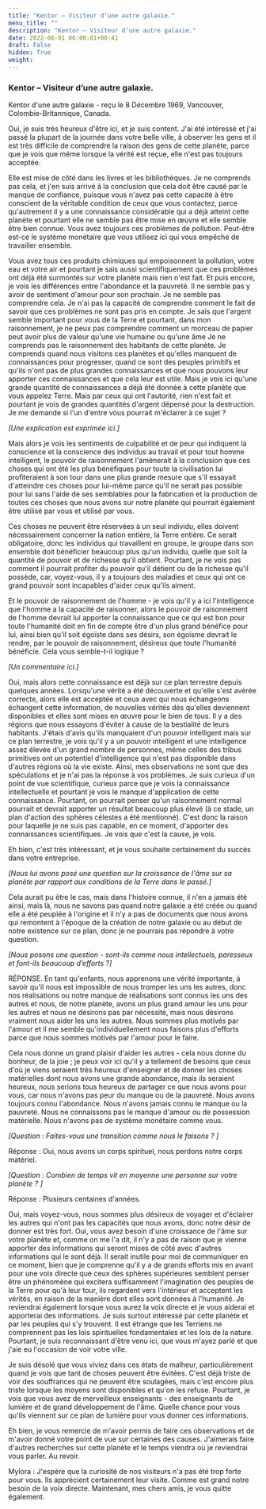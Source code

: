 ```yaml
---
title: "Kentor – Visiteur d’une autre galaxie."
menu_title: ""
description: "Kentor – Visiteur d’une autre galaxie."
date: 2022-06-01 06:00:01+00:41
draft: False
hidden: True
weight:
---
```

### Kentor – Visiteur d’une autre galaxie.

Kentor d'une autre galaxie - reçu le 8 Décembre 1969, Vancouver, Colombie-Britannique, Canada.

Oui, je suis très heureux d'être ici, et je suis content. J'ai été intéressé et j'ai passé la plupart de la journée dans votre belle ville, à observer les gens et il est très difficile de comprendre la raison des gens de cette planète, parce que je vois que même lorsque la vérité est reçue, elle n'est pas toujours acceptée.

Elle est mise de côté dans les livres et les bibliothèques. Je ne comprends pas cela, et j'en suis arrivé à la conclusion que cela doit être causé par le manque de confiance, puisque vous n'avez pas cette capacité à être conscient de la véritable condition de ceux que vous contactez, parce qu'autrement il y a une connaissance considérable qui a déjà atteint cette planète et pourtant elle ne semble pas être mise en œuvre et elle semble être bien connue. Vous avez toujours ces problèmes de pollution. Peut-être est-ce le système monétaire que vous utilisez ici qui vous empêche de travailler ensemble.

Vous avez tous ces produits chimiques qui empoisonnent la pollution, votre eau et votre air et pourtant je sais aussi scientifiquement que ces problèmes ont déjà été surmontés sur votre planète mais rien n'est fait. Et puis encore, je vois les différences entre l'abondance et la pauvreté. Il ne semble pas y avoir de sentiment d'amour pour son prochain. Je ne semble pas comprendre cela. Je n'ai pas la capacité de comprendre comment le fait de savoir que ces problèmes ne sont pas pris en compte. Je sais que l'argent semble important pour vous de la Terre et pourtant, dans mon raisonnement, je ne peux pas comprendre comment un morceau de papier peut avoir plus de valeur qu'une vie humaine ou qu'une âme Je ne comprends pas le raisonnement des habitants de cette planète. Je comprends quand nous visitons ces planètes et qu'elles manquent de connaissances pour progresser, quand ce sont des peuples primitifs et qu'ils n'ont pas de plus grandes connaissances et que nous pouvons leur apporter ces connaissances et que cela leur est utile. Mais je vois ici qu'une grande quantité de connaissances a déjà été donnée à cette planète que vous appelez Terre. Mais par ceux qui ont l'autorité, rien n'est fait et pourtant je vois de grandes quantités d'argent dépensé pour la destruction. Je me demande si l'un d'entre vous pourrait m'éclairer à ce sujet ?

*[Une explication est exprimée ici.]*

Mais alors je vois les sentiments de culpabilité et de peur qui indiquent la conscience et la conscience des individus au travail et pour tout homme intelligent, le pouvoir de raisonnement l'amènerait à la conclusion que ces choses qui ont été les plus bénéfiques pour toute la civilisation lui profiteraient à son tour dans une plus grande mesure que s'il essayait d'atteindre ces choses pour lui-même parce qu'il ne serait pas possible pour lui sans l'aide de ses semblables pour la fabrication et la production de toutes ces choses que nous avons sur notre planète qui pourrait également être utilisé par vous et utilisé par vous.

Ces choses ne peuvent être réservées à un seul individu, elles doivent nécessairement concerner la nation entière, la Terre entière. Ce serait obligatoire, donc les individus qui travaillent en groupe, le groupe dans son ensemble doit bénéficier beaucoup plus qu'un individu, quelle que soit la quantité de pouvoir et de richesse qu'il obtient. Pourtant, je ne vois pas comment il pourrait profiter du pouvoir qu'il détient ou de la richesse qu'il possède, car, voyez-vous, il y a toujours des maladies et ceux qui ont ce grand pouvoir sont incapables d'aider ceux qu'ils aiment.

Et le pouvoir de raisonnement de l'homme - je vois qu'il y a ici l'intelligence que l'homme a la capacité de raisonner, alors le pouvoir de raisonnement de l'homme devrait lui apporter la connaissance que ce qui est bon pour toute l'humanité doit en fin de compte être d'un plus grand bénéfice pour lui, ainsi bien qu'il soit égoïste dans ses désirs, son égoïsme devrait le rendre, par le pouvoir de raisonnement, désireux que toute l'humanité bénéficie. Cela vous semble-t-il logique ?

*[Un commentaire ici.]*

Oui, mais alors cette connaissance est déjà sur ce plan terrestre depuis quelques années. Lorsqu'une vérité a été découverte et qu'elle s'est avérée correcte, alors elle est acceptée et ceux avec qui nous échangeons échangent cette information, de nouvelles vérités dès qu'elles deviennent disponibles et elles sont mises en œuvre pour le bien de tous. Il y a des régions que nous essayons d'éviter à cause de la bestialité de leurs habitants. J'étais d'avis qu'ils manquaient d'un pouvoir intelligent mais sur ce plan terrestre, je vois qu'il y a un pouvoir intelligent et une intelligence assez élevée d'un grand nombre de personnes, même celles des tribus primitives ont un potentiel d'intelligence qui n'est pas disponible dans d'autres régions où la vie existe. Ainsi, mes observations ne sont que des spéculations et je n'ai pas la réponse à vos problèmes. Je suis curieux d'un point de vue scientifique, curieux parce que je vois la connaissance intellectuelle et pourtant je vois le manque d'application de cette connaissance. Pourtant, on pourrait penser qu'un raisonnement normal pourrait et devrait apporter un résultat beaucoup plus élevé (à ce stade, un plan d'action des sphères célestes a été mentionné). C'est donc la raison pour laquelle je ne suis pas capable, en ce moment, d'apporter des connaissances scientifiques. Je vois que c'est la cause, je vois.

Eh bien, c'est très intéressant, et je vous souhaite certainement du succès dans votre entreprise.

*[Nous lui avons posé une question sur la croissance de l'âme sur sa planète par rapport aux conditions de la Terre dans le passé.]*

Cela aurait pu être le cas, mais dans l'histoire connue, il n'en a jamais été ainsi, mais là, nous ne savons pas quand notre galaxie a été créée ou quand elle a été peuplée à l'origine et il n'y a pas de documents que nous avons qui remontent à l'époque de la création de notre galaxie ou au début de notre existence sur ce plan, donc je ne pourrais pas répondre à votre question.

*[Nous posons une question - sont-ils comme nous intellectuels, paresseux et font-ils beaucoup d’efforts ?]*

RÉPONSE. En tant qu'enfants, nous apprenons une vérité importante, à savoir qu'il nous est impossible de nous tromper les uns les autres, donc nos réalisations ou notre manque de réalisations sont connus les uns des autres et nous, de notre planète, avons un plus grand amour les uns pour les autres et nous ne désirons pas par nécessité, mais nous désirons vraiment nous aider les uns les autres. Nous sommes plus motivés par l'amour et il me semble qu'individuellement nous faisons plus d'efforts parce que nous sommes motivés par l'amour pour le faire.

Cela nous donne un grand plaisir d'aider les autres - cela nous donne du bonheur, de la joie ; je peux voir ici qu'il y a tellement de besoins que ceux d'où je viens seraient très heureux d'enseigner et de donner les choses matérielles dont nous avons une grande abondance, mais ils seraient heureux, nous serions tous heureux de partager ce que nous avons pour vous, car nous n'avons pas peur du manque ou de la pauvreté. Nous avons toujours connu l'abondance. Nous n'avons jamais connu le manque ou la pauvreté. Nous ne connaissons pas le manque d'amour ou de possession matérielle. Nous n'avons pas de système monétaire comme vous.

*[Question : Faites-vous une transition comme nous le faisons ? ]*

Réponse : Oui, nous avons un corps spirituel, nous perdons notre corps matériel.

*[Question : Combien de temps vit en moyenne une personne sur votre planète ? ]*

Réponse : Plusieurs centaines d'années.

Oui, mais voyez-vous, nous sommes plus désireux de voyager et d'éclairer les autres qui n'ont pas les capacités que nous avons, donc notre désir de donner est très fort. Oui, vous avez besoin d'une croissance de l'âme sur votre planète et, comme on me l'a dit, il n'y a pas de raison que je vienne apporter des informations qui seront mises de côté avec d'autres informations qui le sont déjà. Il serait inutile pour moi de communiquer en ce moment, bien que je comprenne qu'il y a de grands efforts mis en avant pour une voix directe que ceux des sphères supérieures semblent penser être un phénomène qui excitera suffisamment l'imagination des peuples de la Terre pour qu'à leur tour, ils regardent vers l'intérieur et acceptent les vérités, en raison de la manière dont elles sont données à l'humanité. Je reviendrai également lorsque vous aurez la voix directe et je vous aiderai et apporterai des informations. Je suis surtout intéressé par cette planète et par les peuples qui s'y trouvent. Il est étrange que les Terriens ne comprennent pas les lois spirituelles fondamentales et les lois de la nature. Pourtant, je suis reconnaissant d'être venu ici, que vous m'ayez parlé et que j'aie eu l'occasion de voir votre ville.

Je suis désolé que vous viviez dans ces états de malheur, particulièrement quand je vois que tant de choses peuvent être évitées. C'est déjà triste de voir des souffrances qui ne peuvent être soulagées, mais c'est encore plus triste lorsque les moyens sont disponibles et qu'on les refuse. Pourtant, je vois que vous avez de merveilleux enseignants - des enseignants de lumière et de grand développement de l'âme. Quelle chance pour vous qu'ils viennent sur ce plan de lumière pour vous donner ces informations.

Eh bien, je vous remercie de m'avoir permis de faire ces observations et de m'avoir donné votre point de vue sur certaines des causes. J'aimerais faire d'autres recherches sur cette planète et le temps viendra où je reviendrai vous parler. Au revoir.

Mylora : J'espère que la curiosité de nos visiteurs n'a pas été trop forte pour vous. Ils apprécient certainement leur visite. Comme est grand notre besoin de la voix directe. Maintenant, mes chers amis, je vous quitte également.
